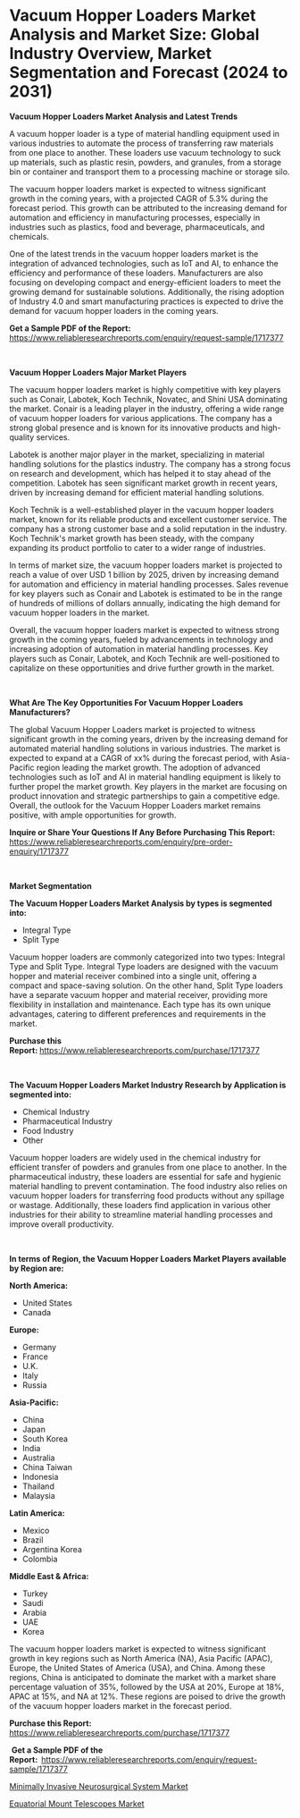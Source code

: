 <p><h1>Vacuum Hopper Loaders Market Analysis and Market Size: Global Industry Overview, Market Segmentation and Forecast (2024 to 2031)</h1></p><p><strong>Vacuum Hopper Loaders Market Analysis and Latest Trends</strong></p>
<p><p>A vacuum hopper loader is a type of material handling equipment used in various industries to automate the process of transferring raw materials from one place to another. These loaders use vacuum technology to suck up materials, such as plastic resin, powders, and granules, from a storage bin or container and transport them to a processing machine or storage silo. </p><p>The vacuum hopper loaders market is expected to witness significant growth in the coming years, with a projected CAGR of 5.3% during the forecast period. This growth can be attributed to the increasing demand for automation and efficiency in manufacturing processes, especially in industries such as plastics, food and beverage, pharmaceuticals, and chemicals. </p><p>One of the latest trends in the vacuum hopper loaders market is the integration of advanced technologies, such as IoT and AI, to enhance the efficiency and performance of these loaders. Manufacturers are also focusing on developing compact and energy-efficient loaders to meet the growing demand for sustainable solutions. Additionally, the rising adoption of Industry 4.0 and smart manufacturing practices is expected to drive the demand for vacuum hopper loaders in the coming years.</p></p>
<p><strong>Get a Sample PDF of the Report:&nbsp;</strong> <a href="https://www.reliableresearchreports.com/enquiry/request-sample/1717377">https://www.reliableresearchreports.com/enquiry/request-sample/1717377</a></p>
<p>&nbsp;</p>
<p><strong>Vacuum Hopper Loaders Major Market Players</strong></p>
<p><p>The vacuum hopper loaders market is highly competitive with key players such as Conair, Labotek, Koch Technik, Novatec, and Shini USA dominating the market. Conair is a leading player in the industry, offering a wide range of vacuum hopper loaders for various applications. The company has a strong global presence and is known for its innovative products and high-quality services.</p><p>Labotek is another major player in the market, specializing in material handling solutions for the plastics industry. The company has a strong focus on research and development, which has helped it to stay ahead of the competition. Labotek has seen significant market growth in recent years, driven by increasing demand for efficient material handling solutions.</p><p>Koch Technik is a well-established player in the vacuum hopper loaders market, known for its reliable products and excellent customer service. The company has a strong customer base and a solid reputation in the industry. Koch Technik's market growth has been steady, with the company expanding its product portfolio to cater to a wider range of industries.</p><p>In terms of market size, the vacuum hopper loaders market is projected to reach a value of over USD 1 billion by 2025, driven by increasing demand for automation and efficiency in material handling processes. Sales revenue for key players such as Conair and Labotek is estimated to be in the range of hundreds of millions of dollars annually, indicating the high demand for vacuum hopper loaders in the market.</p><p>Overall, the vacuum hopper loaders market is expected to witness strong growth in the coming years, fueled by advancements in technology and increasing adoption of automation in material handling processes. Key players such as Conair, Labotek, and Koch Technik are well-positioned to capitalize on these opportunities and drive further growth in the market.</p></p>
<p>&nbsp;</p>
<p><strong>What Are The Key Opportunities For Vacuum Hopper Loaders Manufacturers?</strong></p>
<p><p>The global Vacuum Hopper Loaders market is projected to witness significant growth in the coming years, driven by the increasing demand for automated material handling solutions in various industries. The market is expected to expand at a CAGR of xx% during the forecast period, with Asia-Pacific region leading the market growth. The adoption of advanced technologies such as IoT and AI in material handling equipment is likely to further propel the market growth. Key players in the market are focusing on product innovation and strategic partnerships to gain a competitive edge. Overall, the outlook for the Vacuum Hopper Loaders market remains positive, with ample opportunities for growth.</p></p>
<p><strong>Inquire or Share Your Questions If Any Before Purchasing This Report:</strong> <a href="https://www.reliableresearchreports.com/enquiry/pre-order-enquiry/1717377">https://www.reliableresearchreports.com/enquiry/pre-order-enquiry/1717377</a></p>
<p>&nbsp;</p>
<p><strong>Market Segmentation</strong></p>
<p><strong>The Vacuum Hopper Loaders Market Analysis by types is segmented into:</strong></p>
<p><ul><li>Integral Type</li><li>Split Type</li></ul></p>
<p><p>Vacuum hopper loaders are commonly categorized into two types: Integral Type and Split Type. Integral Type loaders are designed with the vacuum hopper and material receiver combined into a single unit, offering a compact and space-saving solution. On the other hand, Split Type loaders have a separate vacuum hopper and material receiver, providing more flexibility in installation and maintenance. Each type has its own unique advantages, catering to different preferences and requirements in the market.</p></p>
<p><strong>Purchase this Report:&nbsp;</strong><a href="https://www.reliableresearchreports.com/purchase/1717377">https://www.reliableresearchreports.com/purchase/1717377</a></p>
<p>&nbsp;</p>
<p><strong>The Vacuum Hopper Loaders Market Industry Research by Application is segmented into:</strong></p>
<p><ul><li>Chemical Industry</li><li>Pharmaceutical Industry</li><li>Food Industry</li><li>Other</li></ul></p>
<p><p>Vacuum hopper loaders are widely used in the chemical industry for efficient transfer of powders and granules from one place to another. In the pharmaceutical industry, these loaders are essential for safe and hygienic material handling to prevent contamination. The food industry also relies on vacuum hopper loaders for transferring food products without any spillage or wastage. Additionally, these loaders find application in various other industries for their ability to streamline material handling processes and improve overall productivity.</p></p>
<p>&nbsp;</p>
<p><strong>In terms of Region, the Vacuum Hopper Loaders Market Players available by Region are:</strong></p>
<p>
    <p> <strong> North America: </strong>
        <ul>
            <li>United States</li>
            <li>Canada</li>
        </ul>
        </p> 
    <p> <strong> Europe: </strong>
        <ul>
            <li>Germany</li>
            <li>France</li>
            <li>U.K.</li>
            <li>Italy</li>
            <li>Russia</li>
        </ul>
        </p> 
    <p> <strong> Asia-Pacific: </strong>
        <ul>
            <li>China</li>
            <li>Japan</li>
            <li>South Korea</li>
            <li>India</li>
            <li>Australia</li>
            <li>China Taiwan</li>
            <li>Indonesia</li>
            <li>Thailand</li>
            <li>Malaysia</li>
        </ul>
        </p> 
    <p> <strong> Latin America: </strong>
        <ul>
            <li>Mexico</li>
            <li>Brazil</li>
            <li>Argentina Korea</li>
            <li>Colombia</li>
        </ul>
        </p> 
    <p> <strong> Middle East & Africa: </strong>
        <ul>
            <li>Turkey</li>
            <li>Saudi</li>
            <li>Arabia</li>
            <li>UAE</li>
            <li>Korea</li>
        </ul>
    </p>
    </p>
<p><p>The vacuum hopper loaders market is expected to witness significant growth in key regions such as North America (NA), Asia Pacific (APAC), Europe, the United States of America (USA), and China. Among these regions, China is anticipated to dominate the market with a market share percentage valuation of 35%, followed by the USA at 20%, Europe at 18%, APAC at 15%, and NA at 12%. These regions are poised to drive the growth of the vacuum hopper loaders market in the forecast period.</p></p>
<p><strong>Purchase this Report: </strong><a href="https://www.reliableresearchreports.com/purchase/1717377">https://www.reliableresearchreports.com/purchase/1717377</a></p>
<p>&nbsp;<strong>Get a Sample PDF of the Report:&nbsp;&nbsp;</strong><a href="https://www.reliableresearchreports.com/enquiry/request-sample/1717377">https://www.reliableresearchreports.com/enquiry/request-sample/1717377</a></p>
<p><strong></strong></p>
<p><p><a href="https://issuu.com/reportprime-2/docs/minimally-invasive-neurosurgical-system-market-siz">Minimally Invasive Neurosurgical System Market</a></p><p><a href="https://issuu.com/reportprime-2/docs/equatorial-mount-telescopes-market-size-2030.pptx">Equatorial Mount Telescopes Market</a></p></p>